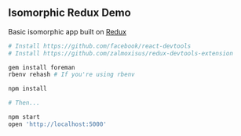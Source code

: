 ## Isomorphic Redux Demo

Basic isomorphic app built on [Redux](https://github.com/gaearon/redux)

```bash
# Install https://github.com/facebook/react-devtools
# Install https://github.com/zalmoxisus/redux-devtools-extension

gem install foreman
rbenv rehash # If you're using rbenv

npm install

# Then...

npm start
open 'http://localhost:5000'
```
